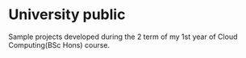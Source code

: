 # University public

Sample projects developed during the 2 term of my 1st year of Cloud Computing(BSc Hons) course.
